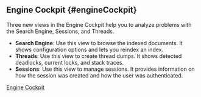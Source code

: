 ## Engine Cockpit {#engineCockpit}

Three new views in the Engine Cockpit help you to analyze problems with the Search Engine, Sessions, and Threads.

- __Search Engine__: Use this view to browse the indexed documents. It shows configuration options and lets you reindex an index.
- __Threads__: Use this view to create thread dumps. It shows detected deadlocks, current locks, and stack traces.
- __Sessions__: Use this view to manage sessions. It provides information on how the session was created and how the user was authenticated. 

<div class="short-links">
	<a href="${docBaseUrl}/engine-guide/reference/engine-cockpit"
		target="_blank" rel="noopener noreferrer">
		<i class="si si-book"></i> Engine Cockpit
	</a>
</div>
